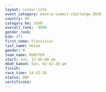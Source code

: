 ```yaml
---
layout: runner-info 
event_category: mantra-summit-challenge-2019 
country: PH
category_km: 35KM 
overall_rank:  9999
gender_rank: 
bib: 471
first_name: Fransiscus
last_name: Hosea
gender: M
team_name: RUNSTER
start: Sun, 12-00-00 am
mbah_kamad: Sun, 02-42-28 pm
finish: 
race_time: 14-42-28
status: DNF
certificate: 
---
```

